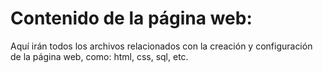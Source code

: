 # Contenido de la página web:

Aquí irán todos los archivos relacionados con la creación
y configuración de la página web, como: html, css, sql, etc.
